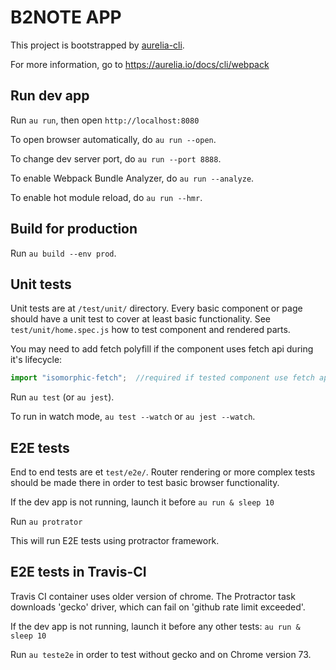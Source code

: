 # B2NOTE APP

This project is bootstrapped by [aurelia-cli](https://github.com/aurelia/cli).

For more information, go to https://aurelia.io/docs/cli/webpack

## Run dev app

Run `au run`, then open `http://localhost:8080`

To open browser automatically, do `au run --open`.

To change dev server port, do `au run --port 8888`.

To enable Webpack Bundle Analyzer, do `au run --analyze`.

To enable hot module reload, do `au run --hmr`.

## Build for production

Run `au build --env prod`.

## Unit tests

Unit tests are at `/test/unit/` directory. Every basic component or page should have a unit test to cover at least basic functionality.
See `test/unit/home.spec.js` how to test component and rendered parts.

You may need to add fetch polyfill if the component uses fetch api during it's lifecycle:
```javascript 
import "isomorphic-fetch";  //required if tested component use fetch api
```

Run `au test` (or `au jest`).

To run in watch mode, `au test --watch` or `au jest --watch`.


## E2E tests

End to end tests are et `test/e2e/`. Router rendering or more complex tests should be made there in order to test basic browser functionality. 

If the dev app is not running, launch it before
`au run & sleep 10`

Run `au protrator`

This will run E2E tests using protractor framework.

## E2E tests in Travis-CI 

Travis CI container uses older version of chrome. The Protractor task downloads 'gecko' driver, which can fail on
'github rate limit exceeded'. 

If the dev app is not running, launch it before any other tests: `au run & sleep 10`

Run `au teste2e` in order to test without gecko and on Chrome version 73. 
 
## 
